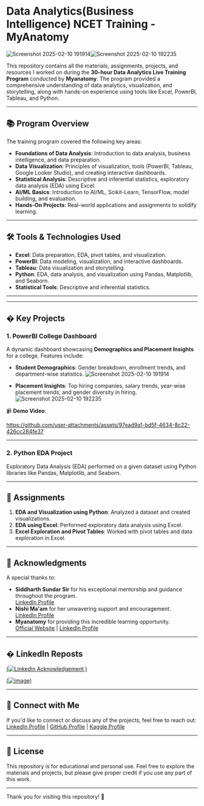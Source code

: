 # Data Analytics(Business Intelligence) NCET Training - MyAnatomy

![Screenshot 2025-02-10 191914](https://github.com/user-attachments/assets/f550e96f-e092-468b-9ac5-258c1718b913)![Screenshot 2025-02-10 192235](https://github.com/user-attachments/assets/727a33e4-c753-4f97-8f6c-2f30fc409a19)


This repository contains all the materials, assignments, projects, and resources I worked on during the **30-hour Data Analytics Live Training Program** conducted by **Myanatomy**. The program provided a comprehensive understanding of data analytics, visualization, and storytelling, along with hands-on experience using tools like Excel, PowerBI, Tableau, and Python.

---

## 📚 **Program Overview**

The training program covered the following key areas:
- **Foundations of Data Analysis**: Introduction to data analysis, business intelligence, and data preparation.
- **Data Visualization**: Principles of visualization, tools (PowerBI, Tableau, Google Looker Studio), and creating interactive dashboards.
- **Statistical Analysis**: Descriptive and inferential statistics, exploratory data analysis (EDA) using Excel.
- **AI/ML Basics**: Introduction to AI/ML, Scikit-Learn, TensorFlow, model building, and evaluation.
- **Hands-On Projects**: Real-world applications and assignments to solidify learning.

---

## 🛠️ **Tools & Technologies Used**
- **Excel**: Data preparation, EDA, pivot tables, and visualization.
- **PowerBI**: Data modeling, visualization, and interactive dashboards.
- **Tableau**: Data visualization and storytelling.
- **Python**: EDA, data analysis, and visualization using Pandas, Matplotlib, and Seaborn.
- **Statistical Tools**: Descriptive and inferential statistics.

---

---

## � **Key Projects**

### 1. **PowerBI College Dashboard**
A dynamic dashboard showcasing **Demographics and Placement Insights** for a college. Features include:
- **Student Demographics**: Gender breakdown, enrollment trends, and department-wise statistics.
  ![Screenshot 2025-02-10 191914](https://github.com/user-attachments/assets/d1d73a39-26d3-4b5f-bfba-9feecb39075a)

- **Placement Insights**: Top hiring companies, salary trends, year-wise placement trends, and gender diversity in hiring.
  ![Screenshot 2025-02-10 192235](https://github.com/user-attachments/assets/eb692794-f529-4d68-b5d6-9d6de5ffae3e)


📹 **Demo Video**: 



https://github.com/user-attachments/assets/97ead9a1-bd5f-4634-8c22-426cc284fe37



---

### 2. **Python EDA Project**
Exploratory Data Analysis (EDA) performed on a given dataset using Python libraries like Pandas, Matplotlib, and Seaborn.

---

## 🎯 **Assignments**
1. **EDA and Visualization using Python**: Analyzed a dataset and created visualizations.
2. **EDA using Excel**: Performed exploratory data analysis using Excel.
3. **Excel Exploration and Pivot Tables**: Worked with pivot tables and data exploration in Excel.

---

## 🙏 **Acknowledgments**
A special thanks to:
- **Siddharth Sundar Sir** for his exceptional mentorship and guidance throughout the program.  
  [LinkedIn Profile](https://www.linkedin.com/in/siddharthsundar9/)  
- **Nishi Ma'am** for her unwavering support and encouragement.  
  [LinkedIn Profile](https://www.linkedin.com/in/nishi1711/)  
- **Myanatomy** for providing this incredible learning opportunity.  
  [Official Website](https://myanatomy.ai/) | [LinkedIn Profile](https://www.linkedin.com/company/myanatomy/)

---

## � **LinkedIn Reposts**

[(![Linkedin Acknowledgement](https://github.com/user-attachments/assets/7a480b1c-e6b0-41c4-b72d-bc9c762e3dbb)
)](https://www.linkedin.com/posts/myanatomy_successfully-completed-30-hour-data-analytics-activity-7295354519767379968-6N2r?utm_source=share&utm_medium=member_desktop&rcm=ACoAADc6cnsBxFzEwtnGfnWzXLlUxpi5ih5-QNc)

[(![image](https://github.com/user-attachments/assets/14153094-36b5-4fab-bca0-67da11a03414))](https://www.linkedin.com/posts/nishi1711_successfully-completed-30-hour-data-analytics-activity-7295289630155755521-D6X5?utm_source=share&utm_medium=member_desktop&rcm=ACoAADc6cnsBxFzEwtnGfnWzXLlUxpi5ih5-QNc)


---

## 🔗 **Connect with Me**
If you'd like to connect or discuss any of the projects, feel free to reach out:  
[LinkedIn Profile](https://www.linkedin.com/in/keshabkjha/) | [GitHub Profile](https://github.com/Keshabkjha) | [Kaggle Profile](https://www.kaggle.com/keshabkkumar)

---

## 📜 **License**
This repository is for educational and personal use. Feel free to explore the materials and projects, but please give proper credit if you use any part of this work.

---

Thank you for visiting this repository! 🚀
